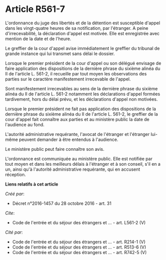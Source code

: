 # Article R561-7

L'ordonnance du juge des libertés et de la détention est susceptible d'appel dans les vingt-quatre heures de sa notification,
par l'étranger. A peine d'irrecevabilité, la déclaration d'appel est motivée. Elle est enregistrée avec mention de la date et
de l'heure. 

Le greffier de la cour d'appel avise immédiatement le greffier du tribunal de grande instance qui lui transmet sans délai le
dossier. 

Lorsque le premier président de la cour d'appel ou son délégué envisage de faire application des dispositions de la dernière
phrase du sixième alinéa du II de l'article L. 561-2, il recueille par tout moyen les observations des parties sur le
caractère manifestement irrecevable de l'appel. 

Sont manifestement irrecevables au sens de la dernière phrase du sixième alinéa du II de l'article L. 561-2 notamment les
déclarations d'appel formées tardivement, hors du délai prévu, et les déclarations d'appel non motivées. 

Lorsque le premier président ne fait pas application des dispositions de la dernière phrase du sixième alinéa du II de
l'article L. 561-2, le greffier de la cour d'appel fait connaître aux parties et au ministère public la date de l'audience au
fond. 

L'autorité administrative requérante, l'avocat de l'étranger et l'étranger lui-même peuvent demander à être entendus à
l'audience. 

Le ministère public peut faire connaître son avis. 

L'ordonnance est communiquée au ministère public. Elle est notifiée par tout moyen et dans les meilleurs délais à l'étranger
et à son conseil, s'il en a un, ainsi qu'à l'autorité administrative requérante, qui en accusent réception.

**Liens relatifs à cet article**

_Créé par_:

  - Décret n°2016-1457 du 28 octobre 2016 - art. 31

_Cite_:

  - Code de l'entrée et du séjour des étrangers et ... - art. L561-2 (V)

_Cité par_:

  - Code de l'entrée et du séjour des étrangers et ... - art. R214-1 (V)
  - Code de l'entrée et du séjour des étrangers et ... - art. R513-6 (V)
  - Code de l'entrée et du séjour des étrangers et ... - art. R742-5 (V)
